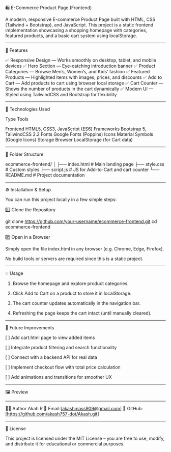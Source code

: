 🛍️ E-Commerce Product Page (Frontend)

A modern, responsive E-commerce Product Page built with HTML, CSS (Tailwind + Bootstrap), and JavaScript.
This project is a static frontend implementation showcasing a shopping homepage with categories, featured products, and a basic cart system using localStorage.


---

🚀 Features

✅ Responsive Design — Works smoothly on desktop, tablet, and mobile devices
✅ Hero Section — Eye-catching introduction banner
✅ Product Categories — Browse Men’s, Women’s, and Kids’ fashion
✅ Featured Products — Highlighted items with images, prices, and discounts
✅ Add to Cart — Add products to cart using browser local storage
✅ Cart Counter — Shows the number of products in the cart dynamically
✅ Modern UI — Styled using TailwindCSS and Bootstrap for flexibility


---

🧩 Technologies Used

Type	Tools

Frontend	HTML5, CSS3, JavaScript (ES6)
Frameworks	Bootstrap 5, TailwindCSS 2.2
Fonts	Google Fonts (Poppins)
Icons	Material Symbols (Google Icons)
Storage	Browser LocalStorage (for Cart data)



---

📁 Folder Structure

ecommerce-frontend/
│
├── index.html        # Main landing page
├── style.css         # Custom styles
├── script.js         # JS for Add-to-Cart and cart counter
└── README.md         # Project documentation


---

⚙️ Installation & Setup

You can run this project locally in a few simple steps:

1️⃣ Clone the Repository

git clone https://github.com/your-username/ecommerce-frontend.git
cd ecommerce-frontend

2️⃣ Open in a Browser

Simply open the file index.html in any browser (e.g. Chrome, Edge, Firefox).

No build tools or servers are required since this is a static project.


---

💡 Usage

1. Browse the homepage and explore product categories.


2. Click Add to Cart on a product to store it in localStorage.


3. The cart counter updates automatically in the navigation bar.


4. Refreshing the page keeps the cart intact (until manually cleared).




---

🧠 Future Improvements

[ ] Add cart.html page to view added items

[ ] Integrate product filtering and search functionality

[ ] Connect with a backend API for real data

[ ] Implement checkout flow with total price calculation

[ ] Add animations and transitions for smoother UX



---

🖼️ Preview




---

🧑‍💻 Author
Akah R
📧 Email:[akashmass909@gmail.com]
🐙 GitHub:[https://github.com/akash757-dot/Akash.git]


---

🪪 License

This project is licensed under the MIT License – you are free to use, modify, and distribute it for educational or commercial purposes.
